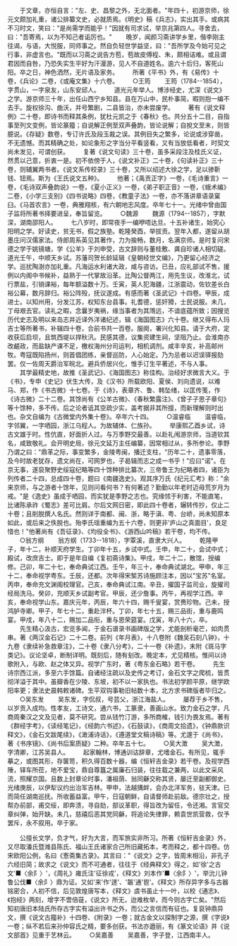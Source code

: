 <!-- { "loadSidebar": true } -->
　　于文章，亦恒自言："左、史、昌黎之外，无北面者。"年四十，初游京师，徐元文颇加礼重，诸公排纂文史，必就质焉。《明史》稿《兵志》，实出其手。或病其不习时文，笑曰："是尚需学而能乎！"因就有司求试，举京兆第四人。寻舍去，曰："吾寄焉，以为不知己者诟厉也。"
　　晚岁，闻颜习斋讲学乡里，偕李刚主往谒，与语，大悦服，同师事之。然自负轻世学益坚，曰："吾所学及今始可见之行事，非虚言也。"既而以习斋之说告方苞，苞故皮傅程、朱，颇相诘难。或且谓君因而自咎，乃恐失实生平好为汗漫游，见人不自道姓名。逾六十后归，客死山阳。卒之日，神色洒然，无片语及家务。
　　所著《平书》外，有《易传》十卷，《兵论》二卷，《或庵文集》十六卷。
　　○王筠
　　王筠（1784--1854），字贯山，一字泉友，山东安邱人。
　　道光元年举人。博涉经史，尤深《说文》之学。游京师三十年，出任山西宁乡知县。县在万山中，民朴事简，暇则抱一编不去手。旋权徐沟、曲沃，并号繁剧，二县皆治，亦未尝废学。
　　著有《说文释例》二十卷，即诗书而释其条例，犹杜元凯之于《春秋》也。共分五十二目，自指事至列文变例，皆论篆籀；自说解正例至双声叠韵，皆论说解；自挩文至末，则皆臆说。《存疑》数卷，专订许氏及段玉裁之误。其例目失之繁多，论说或涉穿凿，不无遗憾。而其精确之处，如论象形之字当分平看竖看，又有当放低看者，时契文尚未发见，可谓创获。
　　复著《说文句读》三十卷，虽多采段注及桂氏义证，然贯以己意，折衷一是。初不依傍于人，《说文补正》二十卷，《句读补正》三十卷，则辅翼两书者。《说文系传校录》三十卷，又所以绍述大徐之学，足以骖靳钱、钮焉。斯为《王氏说文五种》。
　　他著；《禹贡正字》一卷，《毛诗重言》一卷，《毛诗双声叠韵说》一卷，《夏小正义》一卷，《弟子职正音》一卷，《蛾术编》二卷，《小学三支别》《四书说略》四卷，《教童子法》一卷，亦不落讲章语录窠臼。《马首农言》一卷，典雅翔核，有六朝地志风度。卒年七十一。光绪中曾由国子监将所著书择要进呈，奉旨留览。
　　○魏源
　　魏源（1794--1857），字默深，湖南邵阳人。
　　七八岁时，即常夜手一编咿唔达旦。十五补诸生，始究心阳明之学。好读史，贫无书，假之族塾。乾隆癸酉，举拔贡。翌年入都，遂留从胡墨庄问汉儒家法。侍郎周系英见其著作，力为揄畅，数月，名满京师。是时复问宋德之学于姚镜塘，学《公羊》于刘申受，古文辞则与董桂敷、龚自珍诸人相切磋。道光壬午，中顺天乡试。苏藩司贺长龄延辑《皇朝经世文编》，乃更留心经济之学。巡扰陶澍亦加礼重。凡海运水利诸大政，咸与咨访。已丑，应礼部试不售，援例以内阁中书候补，益熟于一代掌故沿革。比陶公督两江，用先生议，改淮北，试行票盐，引销课裕，每年额溢数十万。壬寅，英人犯海疆，江浙震动，佐钦差长白裕公幕，数月辞归。裕公阵殁，抚议遂成。有感而著《圣武记》十四卷。甲辰，成进士。以知州用，分发江苏，权知东台县事。礼耆德，惩奸猾，士民说服。未几，丁母艰去官。读礼之暇，念曩岁夷祸，缘当事者为其鴪远，不谙底蕴所致；因搜览历代史志及明以来岛志并近译外洋诸纪述，辑《海国图志》六十卷。继又得布人玛吉士等所著书，补辑四十卷，合前书共一百卷。服阕，署兴化知县。请于大府，定收获后启坝，且筑西堤以捍秋汛。民感其德，议集资建生祠，坚阻乃止。会淮南亦改鹺政，而盐缺产课不足，檄权海州分司运判，相机调剂。咸丰辛亥，补高邮州牧。粤寇既陷扬州，则首倡团练，亲督巡防，人心始定。乃为忌者以迟误驿报劾罢。仅一佐周天爵治军皖北。避兵侨居兴化，惟手订生平著述，不与人事。
　　其学最精史地，故推《圣武记》、《海国图志》称佳构。治经好求微言大义。于《书》，专申《史记》伏生大传，及《汉书》所载欧阳、夏侯、刘向遗说，以难马、郑，作《书古微》十七卷。于《诗》，表章齐、鲁、韩坠绪，以匡传笺，作《诗古微》二十二卷。其馀尚有《公羊古微》、《春秋繁露注》、《曾子子思子章句》等十馀种，多不传。后之论者诋其空疏少实，盖考据非其所擅，而新理解则时出也。杂文自编为《古微堂内外集十卷》。卒年六十四。
　　○温睿临
　　温睿临，字邻翼，一字哂园，浙江乌程人。为故辅体、仁族孙。
　　举康熙乙酉乡试，诗古文雄于时。性伉直，好面折人过。与万季野交最善。以赴礼闱游京师，当道钦其名，咸致敬礼。会开明史局，徐元文延万主任编纂，因常相过从，多所参论。季野乃谓之曰："鼎革之际，事变繁多，金陵粤闽，播迁支柱，"历年二十，遗事零落，及今时故老犹存，遗文尚在，可网罗也，子曷辑而志之成一书乎！"应曰"诺"。在京无事，遂裒聚野史绥寇纪略等四十馀种排比纂次，三帝鲁王为纪略者四，诸臣为列传者二十四，总成四十卷，题曰《南疆逸史》。观其序万氏《纪元汇考》称："余来京师，与之游者十馀年，见则问看何书？有何著述？勤勤以年老时迈毋荒岁月为戒。"是《逸史》虽成于哂园，而实犹是季野之志也。究缘怵于利害，不能直笔，比诸陈承祚《蜀志》差可比肩。尔后文网日密，即此四十卷者，辗转传抄，仅止二十卷；且削脱撰人名氏。然则详于南都、闽、浙，略于滇、粤、台峤，尚未知原本如此，或后来之佚脱也。殆李氏瑶重编为五十六卷，则更非'庐山之真面目'，良足惜也！"他著尚有《吾征录》、《均役全书》、《游西山吟稿》若干卷，均不传。
　　○翁方纲
　　翁方纲（1733--1818），字覃溪，直隶大兴人。
　　乾隆甲子，年十二，补顺天府学生。丁卯年十五，乡试中式。壬申，年二十，会试中式；殿试，改庶吉士。即于是年自编《复初斋诗集》。甲戌，年二十二，散馆，授编修。己卯，年二十七，奉命典试江西。壬午，年三十，奉命典试湖北。甲申，年三十二，奉命视学粤东。壬辰，还都。次年得宋椠苏诗施顾注本，因以"宝苏"名室。丙申，奉命充文渊阁校理官。己亥，奉命典试江南。辛丑，擢国子监司业，旋擢司经局洗马。癸卯，充顺天乡试副考官。甲辰，还少詹事。丙午，再视学江西。辛亥，奉命视学山东。嘉庆元年，丙辰，年六十四，赐千叟宴，赏赉珍物。己未，授鸿胪寺卿。甲子，年七十二，重赴泮杯。丁卯，年七十五，赐三品街，重与鹿鸣宴。甲戌，年八十二，赐加二品衔，重与恩荣筵宴。戊寅，年八十六，卒。
　　先生精心汲古，宏览多闻，于金石谱录书画碑版之学，尤能剖析毫芒，如肉贯串。著《两汉金石记》二十二卷。前列《年月表》，十八卷附《魏吴石刻八钟》，十九卷《隶续补急救章注》，二十卷《隶八分考》，二十一卷《补遗》，末附《斑马字类记》。议论坚卓，断制详明。既刻后，随有刬改。晚定本，尤见精核。惟间以诗歌附入，与欧、赵之体又异。视学广东时，著《粤东金石略》若干卷。
　　先生诗宗西江派，多至六手馀篇。自诸经注疏以及史传之考订，金石文字之爬梳，皆贯彻洋溢于其中。虽瓣香在少陵、东坡，初不以一家执也。书法初学颜平原，继学欧阳率更；隶法史晨韩敕诸碑。生平双钩事勒旧帖数十本，北方求书碑版者毕归之。
　　○吴东发
　　吴东发，字侃叔，号芸父，浙江海盐人。
　　屡荐于乡不售，以岁贡入成均。性孝友，工诗文，通六书，工篆隶，善画山水。致力金石之学，凡商周秦汉之文及见者，莫不研究。尝从钱竹汀游，多所商榷，钱引为畏友焉。著有《群经字考》，《读经笔记》，《经韵六书述》，《石鼓读》，《商周文拾遗》，《钟鼎款识释文》，《金石文跋尾续》，《澉浦诗话》，《遵道堂文稿诗稿》等。尤邃于《尚书》，著《书序镜》、《尚书后案质疑》二种。卒年五十七。
　　○吴大澂
　　吴大澂，字清卿，江苏吴县人。
　　起家翰林，博通训诂辞章，尤嗜金石。有所见，辄手摹之，或图其形，存箧笥，积久得百数十器，编《恒轩吉金录》若干卷。及视学西陲，铎车所莅，地不爱宝，鼎自尊簋之属廉石归装，往往载之兼两，以此文采风流，照耀京国。且数上封章论时事，潘祖荫、翁同龢交称其贤，屡迁至副都御史。光绪庚辰，以伊犁议约出治军吉林。甲申，法越搆衅，会办北洋军务，驻天津。已而简任湖南巡抚。所收蓄益富。甲午，日寇朝鲜，自请督师赴前敌。德宗壮之，授帮办前部，甫交绥，即奔溃，寻自劾，部议革职，得旨改为留任，令还湘。言官交章纠弹，始开缺。未几，慈禧后恶其党同龢，将追论失律罪，赖袁世凯营救，仅予罢斥，永不叙用。卒于家。

　　公擅长文学，负才气，好为大言，而军旅实非所习。所著《恒轩吉金录》外，又尽取潘氏暨潍县陈氏、福山王氏诸家合己所旧藏拓本，考而释之，都十四卷。仿宋欧阳公例，名曰《愙斋集古录》。其言曰："《说文》之字，皆周末相沿，非孔子六经旧简；故求之《说文》而不可通者，往往于《经典释文》得之，如'徐'之古文'■〈余阝〉'，《周礼》雍氏注'征徐戎'，《释文》刘本作'■〈余阝〉'，举沇儿钟鲁公伐■〈余阝〉鼎为证。又如'来'作'逨'、'韔'通'鬯'。《释文》所存异字多与古器铭密合，人初不信，后见敦煌唐写本，《释文》虞书虽止十一叶，以校《通志》、《抱经》两刻，增字不啻倍蓰，《说文》所无，迨难枚举，而今则古字亡矣。"然后知初唐旧本陆氏所存古字实有溢出许书之外，而公之言信而有征也。复裒钟鼎异文，撰《说文古籀补》十四卷、《附录》一卷；就古金文以探制字之源，撰《字说》一卷；纵不若后来孙仲容氏之精，要多创获。书法亦遒丽，有《篆文论语》井《说文部首》见重于艺林云。
　　○吴嘉善
　　吴嘉善，字子登，江西南丰人。

